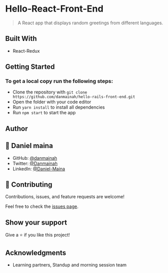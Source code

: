 # Hello-React-Front-End
> A React app that displays random greetings from different languages.


## Built With

- React-Redux

## Getting Started

### To get a local copy run the following steps:

- Clone the repository with `git clone https://github.com/danmainah/hello-rails-front-end.git`
- Open the folder with your code editor
- Run `yarn install` to install all dependencies
- Run `npm start` to start the app

## Author


## 👤 **Daniel maina**

- GitHub: [@danmainah](https://github.com/danmainah)
- Twitter: [@Danmainah](https://twitter.com/dan_mainah)
- LinkedIn: [@Daniel-Maina](www.linkedin.com/in/daniel-maina-315a38191)

## 🤝 Contributing

Contributions, issues, and feature requests are welcome!

Feel free to check the [issues page](https://github.com/danmainah/hello-rails-front-end/issues).

## Show your support

Give a ⭐️ if you like this project!

## Acknowledgments

- Learning partners, Standup and morning session team
